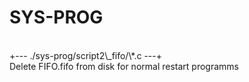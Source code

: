 # SYS-PROG
<br>
+--- ./sys-prog/script2\_fifo/\*.c ---+
<br>
Delete FIFO.fifo from disk for normal restart programms
<br>
